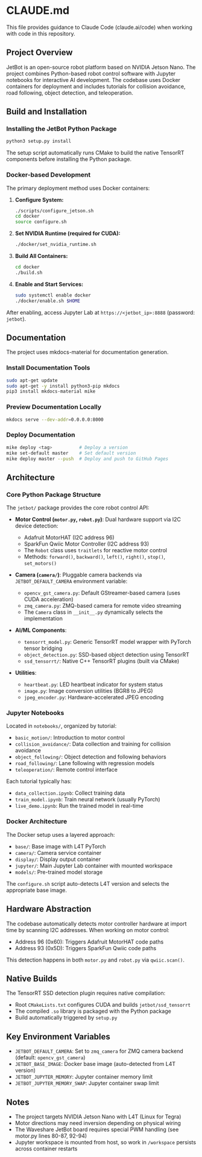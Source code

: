 # CLAUDE.md

This file provides guidance to Claude Code (claude.ai/code) when working with code in this repository.

## Project Overview

JetBot is an open-source robot platform based on NVIDIA Jetson Nano. The project combines Python-based robot control software with Jupyter notebooks for interactive AI development. The codebase uses Docker containers for deployment and includes tutorials for collision avoidance, road following, object detection, and teleoperation.

## Build and Installation

### Installing the JetBot Python Package

```bash
python3 setup.py install
```

The setup script automatically runs CMake to build the native TensorRT components before installing the Python package.

### Docker-based Development

The primary deployment method uses Docker containers:

1. **Configure System:**
   ```bash
   ./scripts/configure_jetson.sh
   cd docker
   source configure.sh
   ```

2. **Set NVIDIA Runtime (required for CUDA):**
   ```bash
   ./docker/set_nvidia_runtime.sh
   ```

3. **Build All Containers:**
   ```bash
   cd docker
   ./build.sh
   ```

4. **Enable and Start Services:**
   ```bash
   sudo systemctl enable docker
   ./docker/enable.sh $HOME
   ```

After enabling, access Jupyter Lab at `https://<jetbot_ip>:8888` (password: `jetbot`).

## Documentation

The project uses mkdocs-material for documentation generation.

### Install Documentation Tools

```bash
sudo apt-get update
sudo apt-get -y install python3-pip mkdocs
pip3 install mkdocs-material mike
```

### Preview Documentation Locally

```bash
mkdocs serve --dev-addr=0.0.0.0:8000
```

### Deploy Documentation

```bash
mike deploy <tag>          # Deploy a version
mike set-default master    # Set default version
mike deploy master --push  # Deploy and push to GitHub Pages
```

## Architecture

### Core Python Package Structure

The `jetbot/` package provides the core robot control API:

- **Motor Control (`motor.py`, `robot.py`)**: Dual hardware support via I2C device detection:
  - Adafruit MotorHAT (I2C address 96)
  - SparkFun Qwiic Motor Controller (I2C address 93)
  - The `Robot` class uses `traitlets` for reactive motor control
  - Methods: `forward()`, `backward()`, `left()`, `right()`, `stop()`, `set_motors()`

- **Camera (`camera/`)**: Pluggable camera backends via `JETBOT_DEFAULT_CAMERA` environment variable:
  - `opencv_gst_camera.py`: Default GStreamer-based camera (uses CUDA acceleration)
  - `zmq_camera.py`: ZMQ-based camera for remote video streaming
  - The `Camera` class in `__init__.py` dynamically selects the implementation

- **AI/ML Components**:
  - `tensorrt_model.py`: Generic TensorRT model wrapper with PyTorch tensor bridging
  - `object_detection.py`: SSD-based object detection using TensorRT
  - `ssd_tensorrt/`: Native C++ TensorRT plugins (built via CMake)

- **Utilities**:
  - `heartbeat.py`: LED heartbeat indicator for system status
  - `image.py`: Image conversion utilities (BGR8 to JPEG)
  - `jpeg_encoder.py`: Hardware-accelerated JPEG encoding

### Jupyter Notebooks

Located in `notebooks/`, organized by tutorial:
- `basic_motion/`: Introduction to motor control
- `collision_avoidance/`: Data collection and training for collision avoidance
- `object_following/`: Object detection and following behaviors
- `road_following/`: Lane following with regression models
- `teleoperation/`: Remote control interface

Each tutorial typically has:
- `data_collection.ipynb`: Collect training data
- `train_model.ipynb`: Train neural network (usually PyTorch)
- `live_demo.ipynb`: Run the trained model in real-time

### Docker Architecture

The Docker setup uses a layered approach:
- `base/`: Base image with L4T PyTorch
- `camera/`: Camera service container
- `display/`: Display output container
- `jupyter/`: Main Jupyter Lab container with mounted workspace
- `models/`: Pre-trained model storage

The `configure.sh` script auto-detects L4T version and selects the appropriate base image.

## Hardware Abstraction

The codebase automatically detects motor controller hardware at import time by scanning I2C addresses. When working on motor control:
- Address 96 (0x60): Triggers Adafruit MotorHAT code paths
- Address 93 (0x5D): Triggers SparkFun Qwiic code paths

This detection happens in both `motor.py` and `robot.py` via `qwiic.scan()`.

## Native Builds

The TensorRT SSD detection plugin requires native compilation:
- Root `CMakeLists.txt` configures CUDA and builds `jetbot/ssd_tensorrt`
- The compiled `.so` library is packaged with the Python package
- Build automatically triggered by `setup.py`

## Key Environment Variables

- `JETBOT_DEFAULT_CAMERA`: Set to `zmq_camera` for ZMQ camera backend (default: `opencv_gst_camera`)
- `JETBOT_BASE_IMAGE`: Docker base image (auto-detected from L4T version)
- `JETBOT_JUPYTER_MEMORY`: Jupyter container memory limit
- `JETBOT_JUPYTER_MEMORY_SWAP`: Jupyter container swap limit

## Notes

- The project targets NVIDIA Jetson Nano with L4T (Linux for Tegra)
- Motor directions may need inversion depending on physical wiring
- The Waveshare JetBot board requires special PWM handling (see motor.py lines 80-87, 92-94)
- Jupyter workspace is mounted from host, so work in `/workspace` persists across container restarts

